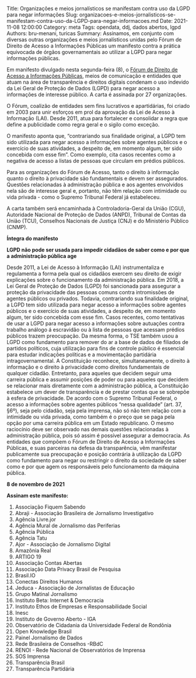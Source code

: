 Title: Organizações e meios jornalísticos se manifestam contra uso da LGPD para negar informações
Slug: organizacoes-e-meios-jornalisticos-se-manifestam-contra-uso-da-LGPD-para-negar-informacoes.md
Date: 2021-11-08 12:00:00
Category: meta
Tags: opendata, ddj, dados abertos, lgpd
Authors: bru-menani, turicas
Summary: Assinamos, em conjunto com diversas outras organizações e meios jornalísticos unidas pelo Fórum de Direito de Acesso a Informações Públicas um manifesto contra a prática equivocada de órgãos governamentais ao utilizar a LGPD para negar informações públicas.

Em manifesto divulgado nesta segunda-feira (8), o [Fórum de Direito de Acesso a Informações Públicas](http://informacaopublica.org.br/), meios de comunicação e entidades que atuam na área de transparência e direitos digitais condenam o uso indevido da Lei Geral de Proteção de Dados (LGPD) para negar acesso a informações de interesse público. A carta é assinada por 27 organizações.

O Fórum, coalizão de entidades sem fins lucrativos e apartidárias, foi criado em 2003 para unir esforços em prol da aprovação da Lei de Acesso à Informação (LAI). Desde 2011, atua para fortalecer e consolidar a regra que define a publicidade como regra geral e o sigilo como exceção.

O manifesto aponta que, “contrariando sua finalidade original, a LGPD tem sido utilizada para negar acesso a informações sobre agentes públicos e o exercício de suas atividades, a despeito de, em momento algum, ter sido concebida com esse fim”. Como exemplo, cita casos recentes como a negativa de acesso a listas de pessoas que circulam em prédios públicos.

Para as organizações do Fórum de Acesso, tanto o direito à informação quanto o direito à privacidade são fundamentais e devem ser assegurados. Questões relacionadas à administração pública e aos agentes envolvidos nela são de interesse geral e, portanto, não têm relação com intimidade ou vida privada - como o Supremo Tribunal Federal já estabeleceu.

A carta também será encaminhada à Controladoria-Geral da União (CGU), Autoridade Nacional de Proteção de Dados (ANPD), Tribunal de Contas da União (TCU), Conselhos Nacionais de Justiça (CNJ) e do Ministério Público (CNMP).


**Íntegra do manifesto**

**LGPD não pode ser usada para impedir cidadãos de saber como e por que a administração pública age**

Desde 2011, a Lei de Acesso à Informação (LAI) instrumentaliza e regulamenta a forma pela qual os cidadãos exercem seu direito de exigir explicações sobre o funcionamento da administração pública. Em 2018, a Lei Geral de Proteção de Dados (LGPD) foi sancionada para assegurar a proteção da privacidade das pessoas comuns contra intromissões de agentes públicos ou privados.
Todavia, contrariando sua finalidade original, a LGPD tem sido utilizada para negar acesso a informações sobre agentes públicos e o exercício de suas atividades, a despeito de, em momento algum, ter sido concebida com esse fim.  Casos recentes, como tentativas de usar a LGPD para negar acesso a informações sobre autuações contra trabalho análogo á escravidão ou à lista de pessoas que acessam prédios públicos trazem preocupação. Da mesma forma, o TSE também usou a LGPD como fundamento para remover do ar a base de dados de filiados de partidos políticos, cuja utilização para fins de controle público é essencial para estudar indicações políticas e a movimentação partidária intragovernamental.
A Constituição reconhece, simultaneamente, o direito à informação e o direito à privacidade como direitos fundamentais de qualquer cidadão. Entretanto, para aqueles que decidem seguir uma carreira pública e assumir posições de poder ou para aqueles que decidem se relacionar mais diretamente com a administração pública, a Constituição estabelece um dever de transparência e de prestar contas que se sobrepõe à esfera de privacidade.
De acordo com o Supremo Tribunal Federal, o acesso a informações sobre agentes públicos “nessa qualidade” (art. 37, §6º), seja pelo cidadão, seja pela imprensa, não só não tem relação com a intimidade ou vida privada, como também é o preço que se paga pela opção por uma carreira pública em um Estado republicano. O mesmo raciocínio deve ser observado nas demais questões relacionadas à administração pública, pois só assim é possível assegurar a democracia.
As entidades que compõem o Fórum de Direito de Acesso a Informações Públicas, e suas parceiras na defesa da transparência, vêm manifestar publicamente sua preocupação e posição contrária à utilização da LGPD como fundamento para negar ou restringir o direito da sociedade de saber como e por que agem os responsáveis pelo funcionamento da máquina pública.

**8 de novembro de 2021**

**Assinam este manifesto:**

1. Associação Fiquem Sabendo
1. Abraji - Associação Brasileira de Jornalismo Investigativo
1. Agência Livre.jor
1. Agência Mural de Jornalismo das Periferias
1. Agência Pública
1. Agência Tatu
1. Ajor - Associação de Jornalismo Digital
1. Amazônia Real
1. ARTIGO 19
1. Associação Contas Abertas
1. Associação Data Privacy Brasil de Pesquisa
1. Brasil.IO
1. Conectas Direitos Humanos
1. Jeduca - Associação de Jornalistas de Educação
1. Grupo Matinal Jornalismo
1. Instituto Beta: Internet & Democracia
1. Instituto Ethos de Empresas e Responsabilidade Social
1. Inesc
1. Instituto de Governo Aberto - IGA
1. Observatório de Cidadania da Universidade Federal de Rondônia
1. Open Knowledge Brasil
1. Painel Jornalismo de Dados
1. Rede Brasileira de Conselhos -RBdC
1. RENOI - Rede Nacional de Observatórios de Imprensa
1. SOS Imprensa
1. Transparência Brasil
1. Transparência Partidária
